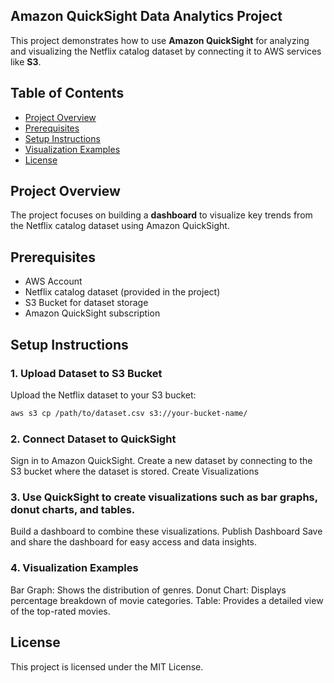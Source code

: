 ## Amazon QuickSight Data Analytics Project

This project demonstrates how to use **Amazon QuickSight** for analyzing and visualizing the Netflix catalog dataset by connecting it to AWS services like **S3**.



## Table of Contents
- [Project Overview](#project-overview)
- [Prerequisites](#prerequisites)
- [Setup Instructions](#setup-instructions)
- [Visualization Examples](#visualization-examples)
- [License](#license)

## Project Overview
The project focuses on building a **dashboard** to visualize key trends from the Netflix catalog dataset using Amazon QuickSight.

## Prerequisites
- AWS Account
- Netflix catalog dataset (provided in the project)
- S3 Bucket for dataset storage
- Amazon QuickSight subscription

## Setup Instructions

### 1. Upload Dataset to S3 Bucket
Upload the Netflix dataset to your S3 bucket:

```bash
aws s3 cp /path/to/dataset.csv s3://your-bucket-name/
```

### 2. Connect Dataset to QuickSight
Sign in to Amazon QuickSight.
Create a new dataset by connecting to the S3 bucket where the dataset is stored.
Create Visualizations

### 3. Use QuickSight to create visualizations such as bar graphs, donut charts, and tables.
Build a dashboard to combine these visualizations.
Publish Dashboard
Save and share the dashboard for easy access and data insights.

### 4. Visualization Examples
Bar Graph: Shows the distribution of genres.
Donut Chart: Displays percentage breakdown of movie categories.
Table: Provides a detailed view of the top-rated movies.

## License
This project is licensed under the MIT License.
